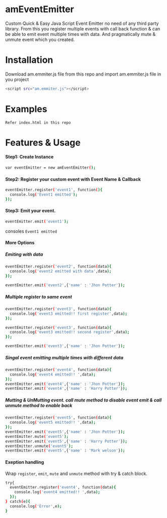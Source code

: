 # amEventEmitter
Custom Quick &amp; Easy Java Script Event Emitter no need of any third party library. From this you register multiple events with call back function &amp; can be able to emit event multiple times with data.  And pragmatically mute &amp; unmute event  which you created.

# Installation
 
 Download am.emmiter.js file from this repo and import am.emmiter.js file in you project
 ```sh
 <script src="am.emmiter.js"></script>
 ```
 
 # Examples
 `Refer index.html in this repo`

# Features & Usage
  #### Step1: Create Instance 
```sh
var eventEmitter = new amEventEmitter();
```

  #### Step2: Register your custom event with Event Name & Callback 
  ```sh
  eventEmitter.register('event1', function(){
    console.log('Event1 emitted');
  });
  ```
  
  #### Step3: Emit your event. 
  ```sh
  eventEmitter.emit('event1');
  ```
  consoles
  `Event1 emitted`
  
 
  #### More Options 
  ##### Emiting with data
  ```sh
  eventEmitter.register('event2', function(data){
    console.log('event2 emitted with data',data);
  });

  eventEmitter.emit('event2',{'name' : 'Jhon Potter'});
  ```
  
  ##### Multiple register to same event
  ```sh
  eventEmitter.register('event3', function(data){
    console.log('event3 emitted!! first register',data);
});

eventEmitter.register('event3', function(data){
    console.log('event3 emitted!! second register',data);
});

eventEmitter.emit('event3',{'name' : 'Jhon Potter'});
  ```
  
  ##### Singal event emitting multiple times with different data
  
  ```sh
  eventEmitter.register('event4', function(data){
    console.log('event4 emitted!! ',data);
});
eventEmitter.emit('event4',{'name' : 'Jhon Potter'});  
eventEmitter.emit('event4',{'name' : 'Harry Potter'});  
  ```
  
  ##### Mutting & UnMutting event. call mute method to disable event emit & call unmute method to enable back
  
  ```sh
  eventEmitter.register('event5', function(data){
    console.log('event5 emitted!! ',data);
});
eventEmitter.emit('event5',{'name' : 'Jhon Potter'});  
eventEmitter.mute('event5');
eventEmitter.emit('event5',{'name' : 'Harry Potter'});  
eventEmitter.unmute('event5');
eventEmitter.emit('event5',{'name' : 'Mark welson'}); 
  ```
  
  #### Exeption handling 
  Wrap `register`,  `emit`, `mute` and `unmute` method with try & catch block.
  
  ```sh
  try{
    eventEmitter.register('event4', function(data){
      console.log('event4 emitted!! ',data);
    });
  } catch(e){
    console.log('Error',e);
  }
  ```
  
  
  
